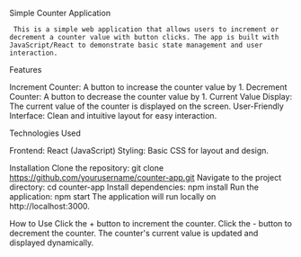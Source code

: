 Simple Counter Application

     This is a simple web application that allows users to increment or decrement a counter value with button clicks. The app is built with JavaScript/React to demonstrate basic state management and user interaction.

Features

   Increment Counter: A button to increase the counter value by 1.
   Decrement Counter: A button to decrease the counter value by 1.
   Current Value Display: The current value of the counter is displayed on the screen.
   User-Friendly Interface: Clean and intuitive layout for easy interaction.
   
Technologies Used

   Frontend: React (JavaScript)
   Styling: Basic CSS for layout and design.
   
Installation
 Clone the repository:
   git clone https://github.com/yourusername/counter-app.git
 Navigate to the project directory:
   cd counter-app
 Install dependencies:
   npm install
 Run the application:
   npm start
The application will run locally on http://localhost:3000.

How to Use
  Click the + button to increment the counter.
  Click the - button to decrement the counter.
  The counter's current value is updated and displayed dynamically.

